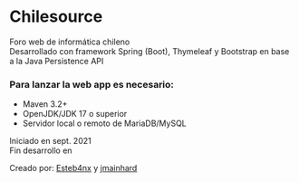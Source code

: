 # Chilesource

Foro web de informática chileno  
Desarrollado con framework Spring (Boot), Thymeleaf y Bootstrap en base a la Java Persistence API

### Para lanzar la web app es necesario: 
 - Maven 3.2+
 - OpenJDK/JDK 17 o superior
 - Servidor local o remoto de MariaDB/MySQL

Iniciado en sept. 2021  
Fin desarrollo en   

Creado por:
[Esteb4nx](https://github.com/Esteb4nx/) y [jmainhard](https://github.com/jmainhard)
